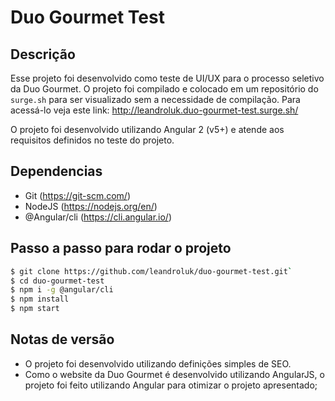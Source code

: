 # Duo Gourmet Test
## Descrição
Esse projeto foi desenvolvido como teste de UI/UX para o processo seletivo da Duo Gourmet. O projeto foi compilado e colocado em um repositório do `surge.sh` para ser visualizado sem a necessidade de compilação. Para acessá-lo veja este link: http://leandroluk.duo-gourmet-test.surge.sh/

O projeto foi desenvolvido utilizando Angular 2 (v5+) e atende aos requisitos definidos no teste do projeto. 

## Dependencias

 - Git (https://git-scm.com/)
 - NodeJS (https://nodejs.org/en/)
 - @Angular/cli (https://cli.angular.io/)
 
## Passo a passo para rodar o projeto

```sh
$ git clone https://github.com/leandroluk/duo-gourmet-test.git`
$ cd duo-gourmet-test
$ npm i -g @angular/cli
$ npm install
$ npm start
```

## Notas de versão

 - O projeto foi desenvolvido utilizando definições simples de SEO.
 - Como o website da Duo Gourmet é desenvolvido utilizando AngularJS, o projeto foi feito utilizando Angular para otimizar o projeto apresentado;

